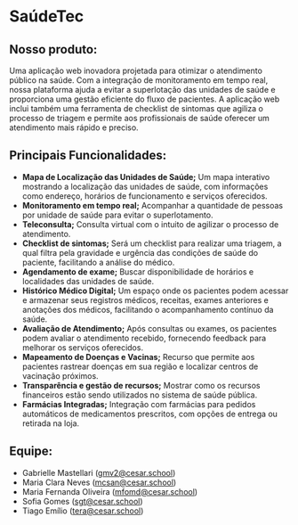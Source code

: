 # SaúdeTec

## Nosso produto:

Uma aplicação web inovadora projetada para otimizar o atendimento público na saúde. Com a integração de monitoramento em tempo real, nossa plataforma ajuda a evitar a superlotação das unidades de saúde e proporciona uma gestão eficiente do fluxo de pacientes. A aplicação web inclui também uma ferramenta de checklist de sintomas que agiliza o processo de triagem e permite aos profissionais de saúde oferecer um atendimento mais rápido e preciso.

## Principais Funcionalidades:

- **Mapa de Localização das Unidades de Saúde;** Um mapa interativo mostrando a localização das unidades de saúde, com informações como endereço, horários de funcionamento e serviços oferecidos.
- **Monitoramento em tempo real;** Acompanhar a quantidade de pessoas por unidade de saúde para evitar o superlotamento.
- **Teleconsulta;** Consulta virtual com o intuito de agilizar o processo de atendimento.
- **Checklist de sintomas;** Será um checklist para realizar uma triagem, a qual filtra pela gravidade e urgência das condições de saúde do paciente, facilitando a análise do médico.
- **Agendamento de exame;** Buscar disponibilidade de horários e localidades das unidades de saúde.
- **Histórico Médico Digital;** Um espaço onde os pacientes podem acessar e armazenar seus registros médicos, receitas, exames anteriores e anotações dos médicos, facilitando o acompanhamento contínuo da saúde.
- **Avaliação de Atendimento;** Após consultas ou exames, os pacientes podem avaliar o atendimento recebido, fornecendo feedback para melhorar os serviços oferecidos.
- **Mapeamento de Doenças e Vacinas;** Recurso que permite aos pacientes rastrear doenças em sua região e localizar centros de vacinação próximos.
- **Transparência e gestão de recursos;** Mostrar como os recursos financeiros estão sendo utilizados no sistema de saúde pública.
- **Farmácias Integradas;** Integração com farmácias para pedidos automáticos de medicamentos prescritos, com opções de entrega ou retirada na loja.
## Equipe:

- Gabrielle Mastellari (gmv2@cesar.school)
- Maria Clara Neves (mcsan@cesar.school)
- Maria Fernanda Oliveira (mfomd@cesar.school)
- Sofia Gomes (sgt@cesar.school)
- Tiago Emílio (tera@cesar.school)
